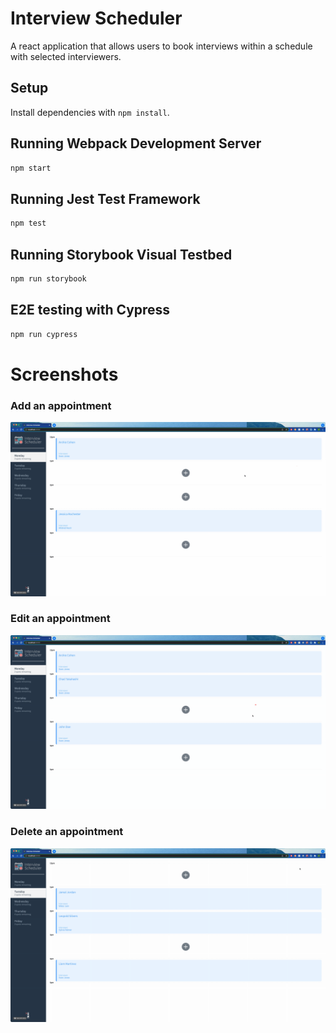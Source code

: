 # Interview Scheduler

A react application that allows users to book interviews within a schedule with selected interviewers.

## Setup

Install dependencies with `npm install`.

## Running Webpack Development Server

```sh
npm start
```

## Running Jest Test Framework

```sh
npm test
```

## Running Storybook Visual Testbed

```sh
npm run storybook
```
## E2E testing with Cypress

```sh
npm run cypress
```

# Screenshots

### Add an appointment
![add-appointment](./docs/add.gif)

### Edit an appointment
![edit-appointment](./docs/edit.gif)

### Delete an appointment
![delete-appointment](./docs/delete.gif)